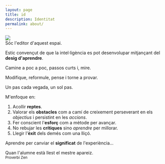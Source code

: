 ```yaml
---
layout: page
title: id
description: Identitat
permalink: about/
---
```


<img class="col one right" src="..//img/alfons.jpg">

<br />
Sóc l'editor d'aquest espai.

Estic convençut de que la intel·ligència es pot desenvolupar mitjançant del **desig d'aprendre**.

Camine a poc a poc, passos curts i, mire.

Modifique, reformule, pense i torne a provar.

Un pas cada vegada, un sol pas.

M'enfoque en:

1. Acollir **reptes**.
2. Valorar els **obstacles** com a camí de creixement perseverant en els *objectius* i persistint en les *accions*.
3. Fer conscient l'**esforç** com a mètode per avançar.
4. No rebujar les **crítiques** sino *aprendre* per millorar.
5. Llegir l'**èxit** dels demés com una lliçó.

Aprendre per canviar el **significat** de l'experiència...



<span class="contacticon center">
	<a href="https://github.com/inclusa" target="_blank"><i class="fa fa-github-square"></i></a>
	<a href="https://es.linkedin.com/in/alfons-joan-rovira-granero-85ab4228" target="_blank"><i class="fa fa-linkedin-square"></i></a>
	<a href="https://www.tumblr.com/blog/inclusa" target="_blank"><i class="fa fa-tumblr-square"></i></a>
	<a href="https://twitter.com/inclusa" target="_blank"><i class="fa fa-twitter-square"></i></a>
</span>

<div class="col three caption">
	Quan l'alumne està llest el mestre apareiz.
	<br />
	<small>Proverbi Zen</small>
</div>

